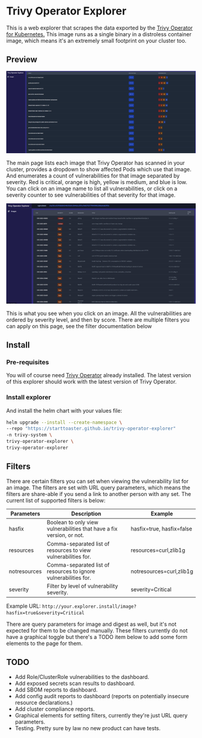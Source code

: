 # Trivy Operator Explorer

This is a web explorer that scrapes the data exported by the [Trivy Operator for Kubernetes.](https://github.com/aquasecurity/trivy-operator) This image runs as a single binary in a distroless container image, which means it's an extremely small footprint on your cluster too.

## Preview

![Cluster dashboard](content/index.png)

The main page lists each image that Trivy Operator has scanned in your cluster, provides a dropdown to show affected Pods which use that image. And enumerates a count of vulnerabilities for that image separated by severity. Red is critical, orange is high, yellow is medium, and blue is low. You can click on an image name to list all vulnerabilities, or click on a severity counter to see vulnerabilities of that severity for that image.

![Image dashboard](content/image.png)

This is what you see when you click on an image. All the vulnerabilities are ordered by severity level, and then by score. There are multiple filters you can apply on this page, see the filter documentation below

## Install

### Pre-requisites

You will of course need [Trivy Operator](https://github.com/aquasecurity/trivy-operator) already installed. The latest version of this explorer should work with the latest version of Trivy Operator.

### Install explorer

And install the helm chart with your values file:

```bash
helm upgrade --install --create-namespace \
--repo "https://starttoaster.github.io/trivy-operator-explorer" 
-n trivy-system \
trivy-operator-explorer \
trivy-operator-explorer
```

## Filters

There are certain filters you can set when viewing the vulnerability list for an image. The filters are set with URL query parameters, which means the filters are share-able if you send a link to another person with any set. The current list of supported filters is below:

| Parameters   | Description                                                           | Example                   |
|--------------|-----------------------------------------------------------------------|---------------------------|
| hasfix       | Boolean to only view vulnerabilities that have a fix version, or not. | hasfix=true, hasfix=false |
| resources    | Comma-separated list of resources to view vulnerabilities for.        | resources=curl,zlib1g     |
| notresources | Comma-separated list of resources to ignore vulnerabilities for.      | notresources=curl,zlib1g  |
| severity     | Filter by level of vulnerability severity.                            | severity=Critical         |

Example URL: `http://your.explorer.install/image?hasfix=true&severity=Critical`

There are query parameters for image and digest as well, but it's not expected for them to be changed manually. These filters currently do not have a graphical toggle but there's a TODO item below to add some form elements to the page for them.

## TODO

- Add Role/ClusterRole vulnerabilities to the dashboard.
- Add exposed secrets scan results to dashboard.
- Add SBOM reports to dashboard.
- Add config audit reports to dashboard (reports on potentially insecure resource declarations.)
- Add cluster compliance reports.
- Graphical elements for setting filters, currently they're just URL query parameters.
- Testing. Pretty sure by law no new product can have tests.
